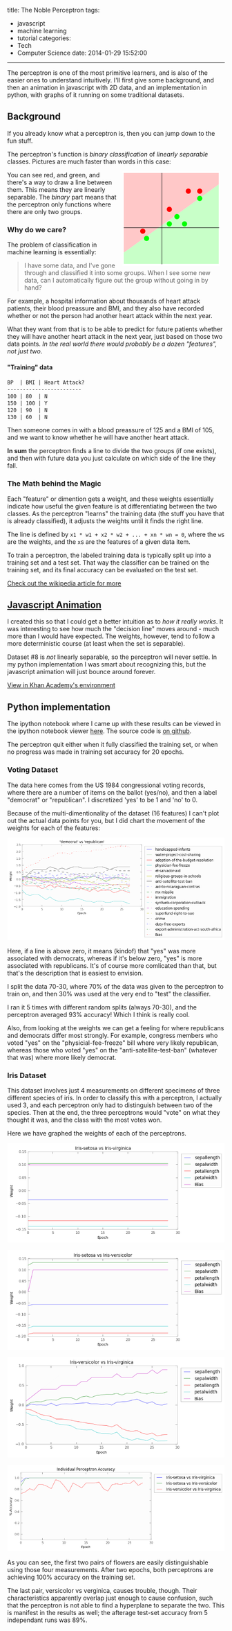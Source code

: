 title: The Noble Perceptron
tags:
  - javascript
  - machine learning
  - tutorial
categories:
  - Tech
  - Computer Science
date: 2014-01-29 15:52:00
---
<img src="/images/dots_more.png" alt="cover-image" style="display:none"/>

The perceptron is one of the most primitive learners, and is also of the easier ones to understand intuitively. I'll first give some background, and then an animation in javascript with 2D data, and an implementation in python, with graphs of it running on some traditional datasets.

## Background
If you already know what a perceptron is, then you can jump down to the fun stuff.

The perceptron's function is *binary classification* of *linearly separable* classes. Pictures are much faster than words in this case:

<img title="linearly separable" align="right" style="margin:0 10px" src="/images/Screenshot___01282014___09_39_31_AM.png"/>


You can see red, and green, and there's a way to draw a line between them. This means they are linearly separable. The *binary* part means that the perceptron only functions where there are only two groups.

### Why do we care?

The problem of classification in machine learning is essentially: 

> I have some data, and I've gone through and classified it into some groups. When I see some new data, can I automatically figure out the group without going in by hand?

For example, a hospital information about thousands of heart attack patients, their blood preassure and BMI, and they also have recorded whether or not the person had another heart attack within the next year.

What they want from that is to be able to predict for future patients whether they will have another heart attack in the next year, just based on those two data points. *In the real world there would probably be a dozen "features", not just two*.

#### "Training" data
```
BP  | BMI | Heart Attack?
------------------------
100 | 80  | N
150 | 100 | Y
120 | 90  | N
130 | 60  | N
```

Then someone comes in with a blood preassure of 125 and a BMI of 105, and we want to know whether he will have another heart attack.

**In sum** the perceptron finds a line to divide the two groups (if one exists), and then with future data you just calculate on which side of the line they fall.

### The Math behind the Magic

Each "feature" or dimention gets a weight, and these weights essentially indicate how useful the given feature is at differentiating between the two classes. As the perceptron "learns" the training data (the stuff you have that is already classified), it adjusts the weights until it finds the right line.

The line is defined by `x1 * w1 + x2 * w2 + ... + xn * wn = 0`, where the `w`s are the weights, and the `x`s are the features of a given data item.

To train a perceptron, the labeled training data is typically split up into a training set and a test set. That way the classifier can be trained on the training set, and its final accuracy can be evaluated on the test set.

[Check out the wikipedia article for more](https://en.wikipedia.org/wiki/Perceptron)

## [Javascript Animation](http://www.khanacademy.org/cs/perceptron-oo/4747053005537280)

I created this so that I could get a better intuition as to *how it really works*. It was interesting to see how much the "decision line" moves around - much more than I would have expected. The weights, however, tend to follow a more deterministic course (at least when the set is separable).

Dataset #8 is *not* linearly separable, so the perceptron will never settle. In my python implementation I was smart about recognizing this, but the javascript animation will just bounce around forever.

[View in Khan Academy's environment](https://www.khanacademy.org/cs/perceptron-oo/4747053005537280)

<script src="http://www.khanacademy.org/cs/perceptron-oo/4747053005537280/embed.js?editor=no&amp;buttons=no&amp;author=no&amp;embed=yes"></script>

## Python implementation

The ipython notebook where I came up with these results can be viewed in the ipython notebook viewer [here](http://nbviewer.ipython.org/gist/jaredly/8630326/Perceptron.ipynb). The source code is [on github](https://github.com/jaredly/perceptron).

The perceptron quit either when it fully classified the training set, or when no progress was made in training set accuracy for 20 epochs.

### Voting Dataset
The data here comes from the US 1984 congressional voting records, where there are a number of items on the ballot (yes/no), and then a label "democrat" or "republican". I discretized 'yes' to be 1 and 'no' to 0.

Because of the multi-dimentionality of the dataset (16 features) I can't plot out the actual data points for you, but I did chart the movement of the weights for each of the features:

![voting weights](/images/votinh.png)

Here, if a line is above zero, it means (kindof) that "yes" was more associated with democrats, whereas if it's below zero, "yes" is more associated with republicans. It's of course more comlicated than that, but that's the description that is easiest to envision.

I split the data 70-30, where 70% of the data was given to the perceptron to train on, and then 30% was used at the very end to "test" the classifier.

I ran it 5 times with different random splits (always 70-30), and the perceptron averaged 93% accuracy! Which I think is really cool.

Also, from looking at the weights we can get a feeling for where republicans and democrats differ most strongly. For example, congress members who voted "yes" on the "physicial-fee-freeze" bill where very likely republican, whereas those who voted "yes" on the "anti-satellite-test-ban" (whatever that was) where more likely democrat.

### Iris Dataset
This dataset involves just 4 measurements on different specimens of three different species of iris. In order to classify this with a perceptron, I actually used 3, and each perceptron only had to distinguish between two of the species. Then at the end, the three perceptrons would "vote" on what they thought it was, and the class with the most votes won.

Here we have graphed the weights of each of the perceptrons.

![perceptron-1](/images/download.png)

![perceptron-2](/images/download__1_.png)

![perceptron-3](/images/download__2_.png)

![accuracy](/images/download__3_.png)

As you can see, the first two pairs of flowers are easily distinguishable using those four measurements. After two epochs, both perceptrons are achieving 100% accuracy on the training set.

The last pair, versicolor vs verginica, causes trouble, though. Their characteristics apparently overlap just enough to cause confusion, such that the perceptron is not able to find a hyperplane to separate the two. This is manifest in the results as well; the afterage test-set accuracy from 5 independant runs was 89%.
